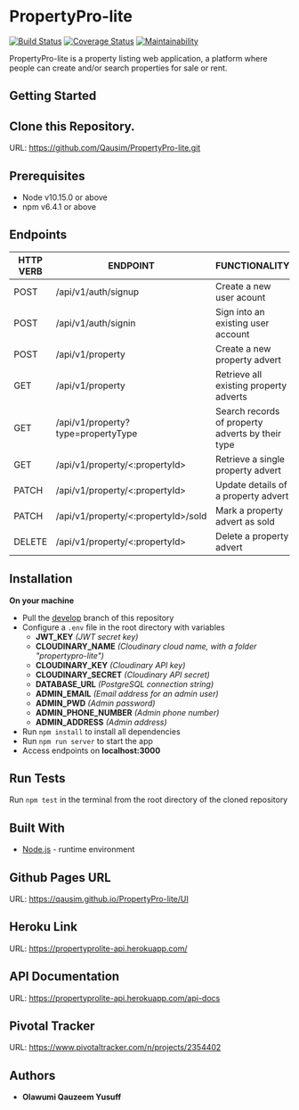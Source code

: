 # PropertyPro-lite
[![Build Status](https://travis-ci.org/Qausim/PropertyPro-lite.svg?branch=develop)](https://travis-ci.org/Qausim/PropertyPro-lite)
[![Coverage Status](https://coveralls.io/repos/github/Qausim/PropertyPro-lite/badge.svg?branch=develop)](https://coveralls.io/github/Qausim/PropertyPro-lite?branch=develop)
[![Maintainability](https://api.codeclimate.com/v1/badges/12eff0d6a45f42706976/maintainability)](https://codeclimate.com/github/Qausim/PropertyPro-lite/maintainability)

PropertyPro-lite is a property listing web application, a platform where people can create and/or search properties for sale or rent.

## Getting Started

## Clone this Repository.
URL: https://github.com/Qausim/PropertyPro-lite.git

## Prerequisites
- Node v10.15.0 or above
- npm v6.4.1 or above

## Endpoints
<table>
  <thead>
    <tr>
      <th>HTTP VERB</th>
      <th>ENDPOINT</th>
      <th>FUNCTIONALITY</th>
    </tr>
  </thead>
  <tbody>
    <tr>
      <td>POST</td>
      <td>/api/v1/auth/signup</td>
      <td>Create a new user acount</td>
    </tr>
    <tr>
      <td>POST</td>
      <td>/api/v1/auth/signin</td>
      <td>Sign into an existing user account</td>
    </tr>
    <tr>
      <td>POST</td>
      <td>/api/v1/property</td>
      <td>Create a new property advert</td>
    </tr>
    <tr>
      <td>GET</td>
      <td>/api/v1/property</td>
      <td>Retrieve all existing property adverts</td>
    </tr>
    <tr>
      <td>GET</td>
      <td>/api/v1/property?type=propertyType</td>
      <td>Search records of property adverts by their type</td>
    </tr>
    <tr>
      <td>GET</td>
      <td>/api/v1/property/<:propertyId></td>
      <td>Retrieve a single property advert</td>
    </tr>
    <tr>
      <td>PATCH</td>
      <td>/api/v1/property/<:propertyId></td>
      <td>Update details of a property advert</td>
    </tr>
    <tr>
      <td>PATCH</td>
      <td>/api/v1/property/<:propertyId>/sold</td>
      <td>Mark a property advert as sold</td>
    </tr>
    <tr>
      <td>DELETE</td>
      <td>/api/v1/property/<:propertyId></td>
      <td>Delete a property advert</td>
    </tr>
  </tbody>
</table>

## Installation

**On your machine**
- Pull the [develop](https://github.com/Qausim/PropertyPro-lite.git) branch of this repository
- Configure a `.env` file in the root directory with variables
  - **JWT_KEY** *(JWT secret key)*
  - **CLOUDINARY_NAME** *(Cloudinary cloud name, with a folder "propertypro-lite")*
  - **CLOUDINARY_KEY** *(Cloudinary API key)*
  - **CLOUDINARY_SECRET** *(Cloudinary API secret)*
  - **DATABASE_URL** *(PostgreSQL connection string)*
  - **ADMIN_EMAIL** *(Email address for an admin user)*
  - **ADMIN_PWD** *(Admin password)*
  - **ADMIN_PHONE_NUMBER** *(Admin phone number)*
  - **ADMIN_ADDRESS** *(Admin address)*
- Run `npm install` to install all dependencies
- Run `npm run server` to start the app
- Access endpoints on **localhost:3000**

## Run Tests
Run `npm test` in the terminal from the root directory of the cloned repository

## Built With

- [Node.js](http://www.nodejs.org/) - runtime environment

## Github Pages URL
URL: https://qausim.github.io/PropertyPro-lite/UI

## Heroku Link
URL: https://propertyprolite-api.herokuapp.com/

## API Documentation
URL: https://propertyprolite-api.herokuapp.com/api-docs

## Pivotal Tracker
URL: https://www.pivotaltracker.com/n/projects/2354402

## Authors
- **Olawumi Qauzeem Yusuff**
